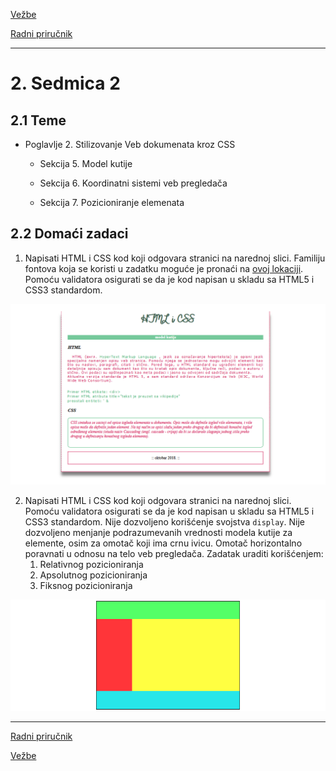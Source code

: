 [Vežbe](../../../README.md)

[Radni priručnik](../../README.md)

-----

# 2. Sedmica 2

## 2.1 Teme

- Poglavlje 2. Stilizovanje Veb dokumenata kroz CSS

   - Sekcija 5. Model kutije

   - Sekcija 6. Koordinatni sistemi veb pregledača

   - Sekcija 7. Pozicioniranje elemenata

## 2.2 Domaći zadaci

1. Napisati HTML i CSS kod koji odgovara stranici na narednoj slici. Familiju fontova koja se koristi u zadatku moguće je pronaći na [ovoj lokaciji](./Resursi/zadatak1_font.ttf). Pomoću validatora osigurati se da je kod napisan u skladu sa HTML5 i CSS3 standardom.
<img style="max-width: 100%;" src="./Slike/zadatak1.png" alt="">

2. Napisati HTML i CSS kod koji odgovara stranici na narednoj slici. Pomoću validatora osigurati se da je kod napisan u skladu sa HTML5 i CSS3 standardom. Nije dozvoljeno korišćenje svojstva `display`. Nije dozvoljeno menjanje podrazumevanih vrednosti modela kutije za elemente, osim za omotač koji ima crnu ivicu. Omotač horizontalno poravnati u odnosu na telo veb pregledača. Zadatak uraditi korišćenjem:
   1. Relativnog pozicioniranja
   2. Apsolutnog pozicioniranja
   3. Fiksnog pozicioniranja
<img style="max-width: 100%;" src="./Slike/zadatak2.png" alt="">


-----

[Radni priručnik](../../README.md)

[Vežbe](../../../README.md)

<!--
<table><tr><td>
<img src="./Slike/.png" alt="">
</td></tr></table>
-->
